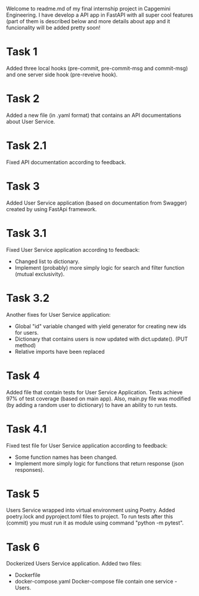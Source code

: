 Welcome to readme.md of my final internship project in Capgemini Engineering. 
I have develop a API app in FastAPI with all super cool features (part of them is described below and more details about app and it funcionality will be added pretty soon!

# Task 1
Added three local hooks (pre-commit, pre-commit-msg and commit-msg) and one server side hook (pre-reveive hook). 

# Task 2 
Added a new file (in .yaml format) that contains an API documentations about User Service.

# Task 2.1
Fixed API documentation according to feedback.

# Task 3
Added User Service application (based on documentation from Swagger) created by using FastApi framework. 

# Task 3.1
Fixed User Service application according to feedback:
- Changed list to dictionary.
- Implement (probably) more simply logic for search and filter function (mutual exclusivity).

# Task 3.2
Another fixes for User Service application: 
- Global "id" variable changed with yield generator for creating new ids for users.
- Dictionary that contains users is now updated with dict.update(). (PUT method)  
- Relative imports have been replaced 

# Task 4
Added file that contain tests for User Service Application. Tests achieve 97% of test coverage (based on main app).
Also, main.py file was modified (by adding a random user to dictionary) to have an ability to run tests.

# Task 4.1
Fixed test file for User Service application according to feedback:
- Some function names has been changed. 
- Implement more simply logic for functions that return response (json responses).  

# Task 5 
Users Service wrapped into virtual environment using Poetry. Added poetry.lock and pyproject.toml files to project.
To run tests after this (commit) you must run it as module using command "python -m pytest".

# Task 6 
Dockerized Users Service application.
Added two files: 
- Dockerfile 
- docker-compose.yaml
Docker-compose file contain one service - Users.
 
